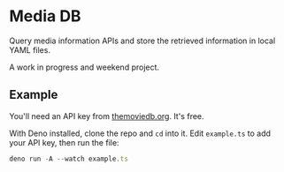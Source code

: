 # Media DB

Query media information APIs and store the retrieved information in local YAML
files.

A work in progress and weekend project.

## Example

You'll need an API key from [themoviedb.org](https://themoviedb.org). It's free.

With Deno installed, clone the repo and `cd` into it. Edit `example.ts` to add
your API key, then run the file:

```ts
deno run -A --watch example.ts
```
